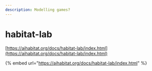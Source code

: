 ```yaml
---
description: Modelling games?
---
```


# habitat-lab



[https://aihabitat.org/docs/habitat-lab/index.html](https://aihabitat.org/docs/habitat-lab/index.html)

{% embed url="https://aihabitat.org/docs/habitat-lab/index.html" %}

